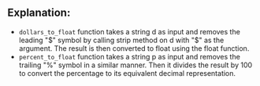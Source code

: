 ## Explanation:

- `dollars_to_float` function takes a string d as input and removes the leading "$" symbol by calling strip method on d with "$" as the argument. The result is then converted to float using the float function.
- `percent_to_float` function takes a string p as input and removes the trailing "%" symbol in a similar manner. Then it divides the result by 100 to convert the percentage to its equivalent decimal representation.